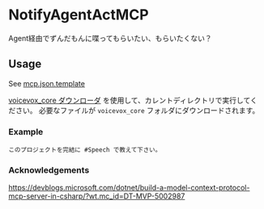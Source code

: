 # NotifyAgentActMCP

Agent経由でずんだもんに喋ってもらいたい、もらいたくない？

## Usage

See [mcp.json.template](./.vscode/mcp.json.template)

[voicevox_core ダウンローダ](https://github.com/VOICEVOX/voicevox_core/releases/tag/0.16.0) を使用して、カレントディレクトリで実行してください。
必要なファイルが `voicevox_core` フォルダにダウンロードされます。

### Example

```
このプロジェクトを完結に #Speech で教えて下さい。
```

### Acknowledgements

https://devblogs.microsoft.com/dotnet/build-a-model-context-protocol-mcp-server-in-csharp/?wt.mc_id=DT-MVP-5002987
